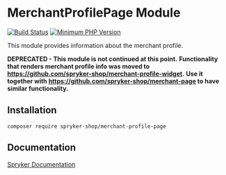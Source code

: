 # MerchantProfilePage Module
[![Build Status](https://travis-ci.org/spryker-shop/merchant-profile-page.svg)](https://travis-ci.org/spryker-shop/merchant-profile-page)
[![Minimum PHP Version](https://img.shields.io/badge/php-%3E%3D%207.2-8892BF.svg)](https://php.net/)

This module provides information about the merchant profile.

**DEPRECATED - This module is not continued at this point.**
**Functionality that renders merchant profile info was moved to https://github.com/spryker-shop/merchant-profile-widget.**
**Use it together with https://github.com/spryker-shop/merchant-page to have similar functionality.**

## Installation

```
composer require spryker-shop/merchant-profile-page
```

## Documentation

[Spryker Documentation](https://academy.spryker.com/developing_with_spryker/module_guide/modules.html)
